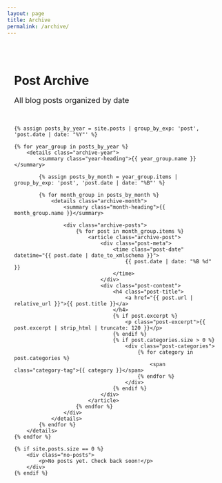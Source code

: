 ```yaml
---
layout: page
title: Archive
permalink: /archive/
---
```


<div class="archive-page">
    <h1>Post Archive</h1>
    <p class="archive-description">All blog posts organized by date</p>
    
    {% assign posts_by_year = site.posts | group_by_exp: 'post', 'post.date | date: "%Y"' %}
    
    {% for year_group in posts_by_year %}
        <details class="archive-year">
            <summary class="year-heading">{{ year_group.name }}</summary>
            
            {% assign posts_by_month = year_group.items | group_by_exp: 'post', 'post.date | date: "%B"' %}
            
            {% for month_group in posts_by_month %}
                <details class="archive-month">
                    <summary class="month-heading">{{ month_group.name }}</summary>
                    
                    <div class="archive-posts">
                        {% for post in month_group.items %}
                            <article class="archive-post">
                                <div class="post-meta">
                                    <time class="post-date" datetime="{{ post.date | date_to_xmlschema }}">
                                        {{ post.date | date: "%B %d" }}
                                    </time>
                                </div>
                                <div class="post-content">
                                    <h4 class="post-title">
                                        <a href="{{ post.url | relative_url }}">{{ post.title }}</a>
                                    </h4>
                                    {% if post.excerpt %}
                                        <p class="post-excerpt">{{ post.excerpt | strip_html | truncate: 120 }}</p>
                                    {% endif %}
                                    {% if post.categories.size > 0 %}
                                        <div class="post-categories">
                                            {% for category in post.categories %}
                                                <span class="category-tag">{{ category }}</span>
                                            {% endfor %}
                                        </div>
                                    {% endif %}
                                </div>
                            </article>
                        {% endfor %}
                    </div>
                </details>
            {% endfor %}
        </details>
    {% endfor %}
    
    {% if site.posts.size == 0 %}
        <div class="no-posts">
            <p>No posts yet. Check back soon!</p>
        </div>
    {% endif %}
</div>

<style>
.archive-page {
    max-width: 800px;
    margin: 0 auto;
    padding: 2rem 1rem;
}

.archive-description {
    color: var(--text-secondary);
    margin-bottom: 3rem;
    font-size: 1.1rem;
}

.archive-year {
    margin-bottom: 3rem;
    border: 1px solid var(--border-color, #e2e8f0);
    border-radius: 8px;
    overflow: hidden;
}

.year-heading {
    font-size: 2rem;
    color: var(--accent);
    margin: 0;
    padding: 1rem 1.5rem;
    background: var(--bg-secondary);
    cursor: pointer;
    transition: all 0.3s ease;
    font-family: 'JetBrains Mono', monospace;
    font-weight: 600;
    border-bottom: 2px solid var(--accent);
    list-style: none;
    position: relative;
}

.year-heading:hover {
    background: var(--accent);
    color: white;
}

.year-heading::marker {
    content: '';
}

.year-heading::before {
    content: '▶';
    position: absolute;
    right: 1.5rem;
    transition: transform 0.3s ease;
    font-size: 1rem;
}

details[open] .year-heading::before {
    transform: rotate(90deg);
}

.archive-month {
    margin: 1rem 1.5rem 2rem 1.5rem;
    border: 1px solid var(--border-light, #f1f5f9);
    border-radius: 6px;
    overflow: hidden;
}

.month-heading {
    font-size: 1.3rem;
    color: var(--text-primary);
    margin: 0;
    padding: 0.8rem 1rem;
    background: var(--bg-primary);
    cursor: pointer;
    transition: all 0.3s ease;
    font-weight: 600;
    border-left: 3px solid var(--accent);
    list-style: none;
    position: relative;
}

.month-heading:hover {
    background: var(--bg-secondary);
    color: var(--accent);
}

.month-heading::marker {
    content: '';
}

.month-heading::before {
    content: '▶';
    position: absolute;
    right: 1rem;
    transition: transform 0.3s ease;
    font-size: 0.8rem;
    color: var(--text-secondary);
}

details[open] .month-heading::before {
    transform: rotate(90deg);
}

.archive-posts {
    display: grid;
    gap: 1.5rem;
    padding: 1rem;
    background: var(--bg-primary);
}

.archive-post {
    display: grid;
    grid-template-columns: 100px 1fr;
    gap: 1.5rem;
    padding: 1.5rem;
    background: var(--bg-secondary);
    border-radius: 8px;
    border-left: 4px solid var(--accent);
    transition: all 0.3s ease;
}

.archive-post:hover {
    transform: translateY(-2px);
    box-shadow: 0 4px 15px var(--shadow);
}

.post-meta {
    display: flex;
    align-items: flex-start;
}

.post-date {
    font-family: 'JetBrains Mono', monospace;
    font-size: 0.9rem;
    color: var(--text-secondary);
    font-weight: 500;
    background: var(--bg-primary);
    padding: 0.5rem;
    border-radius: 4px;
    text-align: center;
    white-space: nowrap;
}

.post-content {
    min-width: 0;
}

.post-title {
    margin: 0 0 0.5rem 0;
    font-size: 1.3rem;
    line-height: 1.4;
}

.post-title a {
    color: var(--text-primary);
    text-decoration: none;
    transition: color 0.3s ease;
}

.post-title a:hover {
    color: var(--accent);
}

.post-excerpt {
    color: var(--text-secondary);
    margin: 0.5rem 0 1rem 0;
    line-height: 1.6;
}

.post-categories {
    display: flex;
    flex-wrap: wrap;
    gap: 0.5rem;
}

.category-tag {
    background: var(--accent);
    color: white;
    padding: 0.2rem 0.6rem;
    border-radius: 12px;
    font-size: 0.8rem;
    font-weight: 500;
}

.no-posts {
    text-align: center;
    padding: 3rem;
    color: var(--text-secondary);
    font-style: italic;
}

/* Responsive design */
@media (max-width: 768px) {
    .archive-post {
        grid-template-columns: 1fr;
        gap: 1rem;
    }
    
    .post-date {
        align-self: flex-start;
        font-size: 0.8rem;
    }
    
    .year-heading {
        font-size: 1.5rem;
    }
    
    .month-heading {
        font-size: 1.2rem;
    }
}

/* Dark mode support */
body.theme-dark .post-date {
    background: var(--bg-tertiary);
}

body.theme-dark .archive-post {
    background: var(--bg-tertiary);
}

body.theme-dark .archive-year {
    border-color: var(--border-dark, #4a5568);
}

body.theme-dark .archive-month {
    border-color: var(--border-dark, #4a5568);
}

body.theme-dark .year-heading {
    background: var(--bg-tertiary);
    color: var(--accent);
}

body.theme-dark .year-heading:hover {
    background: var(--accent);
    color: var(--bg-primary);
}

body.theme-dark .month-heading {
    background: var(--bg-secondary);
    color: var(--text-primary);
}

body.theme-dark .month-heading:hover {
    background: var(--bg-tertiary);
    color: var(--accent);
}

body.theme-dark .archive-posts {
    background: var(--bg-secondary);
}
</style>

